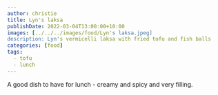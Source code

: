 ```yaml
---
author: christie
title: Lyn's laksa
publishDate: 2022-03-04T13:00:00+10:00
images: [../../../images/food/Lyn's laksa.jpeg]
description: Lyn's vermicelli laksa with fried tofu and fish balls
categories: [food]
tags:
  - tofu
  - lunch
---
```

A good dish to have for lunch - creamy and spicy and very filling.
